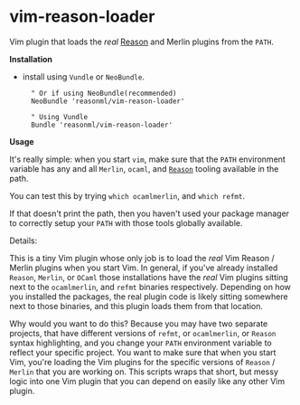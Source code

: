 vim-reason-loader
================
Vim plugin that loads the *real* [Reason](https://github.com/facebook/reason)
and Merlin plugins from the `PATH`.



**Installation**

- install using `Vundle` or `NeoBundle`.

        " Or if using NeoBundle(recommended)
        NeoBundle 'reasonml/vim-reason-loader'

        " Using Vundle
        Bundle 'reasonml/vim-reason-loader'

**Usage**

It's really simple: when you start `vim`, make sure that the `PATH` environment
variable has any and all `Merlin`, `ocaml`, and
[`Reason`](https://github.com/facebook/reason) tooling available in the path.

You can test this by trying `which ocamlmerlin`, and `which refmt`.

If that doesn't print the path, then you haven't used your package manager to
correctly setup your `PATH` with those tools globally available.

Details:

This is a tiny Vim plugin whose only job is to load the *real* Vim Reason /
Merlin plugins when you start Vim. In general, if you've already installed
`Reason`, `Merlin`, or `OCaml` those installations have the *real* Vim plugins
sitting next to the `ocamlmerlin`, and `refmt` binaries respectively. Depending
on how you installed the packages, the real plugin code is likely sitting
somewhere next to those binaries, and this plugin loads them from that
location.

Why would you want to do this? Because you may have two separate projects, that
have different versions of `refmt`, or `ocamlmerlin`, or `Reason` syntax
highlighting, and you change your `PATH` environment variable to reflect your
specific project. You want to make sure that when you start Vim, you're loading
the Vim plugins for the specific versions of `Reason` / `Merlin` that you are
working on. This scripts wraps that short, but messy logic into one Vim plugin
that you can depend on easily like any other Vim plugin.

